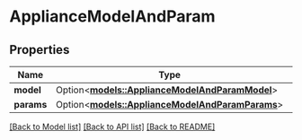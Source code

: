 # ApplianceModelAndParam

## Properties

Name | Type | Description | Notes
------------ | ------------- | ------------- | -------------
**model** | Option<[**models::ApplianceModelAndParamModel**](ApplianceModelAndParam_model.md)> |  | [optional]
**params** | Option<[**models::ApplianceModelAndParamParams**](ApplianceModelAndParam_params.md)> |  | [optional]

[[Back to Model list]](../README.md#documentation-for-models) [[Back to API list]](../README.md#documentation-for-api-endpoints) [[Back to README]](../README.md)


